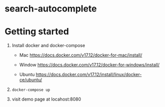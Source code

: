 # search-autocomplete

# Getting started

1. Install docker and docker-compose

   - Mac
     https://docs.docker.com/v17.12/docker-for-mac/install/

   - Window
     https://docs.docker.com/v17.12/docker-for-windows/install/

   - Ubuntu
     https://docs.docker.com/v17.12/install/linux/docker-ce/ubuntu/

2. `docker-compose up`
3. visit demo page at locahost:8080
